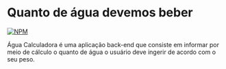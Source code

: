 # Quanto de água devemos beber
[![NPM](https://img.shields.io/npm/l/react)](https://github.com/gbsantstech/aguacalculadora/blob/master/LICENSE) 

Água Calculadora é uma aplicação back-end que consiste em informar por meio de cálculo o quanto de água o usuário deve ingerir de acordo com o seu peso.

